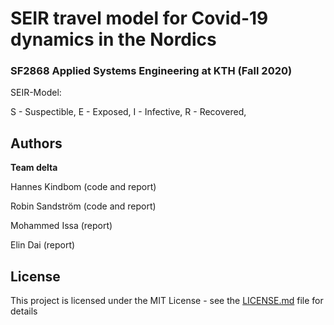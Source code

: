 # SEIR travel model for Covid-19 dynamics in the Nordics
### SF2868 Applied Systems Engineering at KTH (Fall 2020)
SEIR-Model:

 S - Suspectible,
 E - Exposed,
 I - Infective,
 R - Recovered,

## Authors

**Team delta**

Hannes Kindbom (code and report)

Robin Sandström (code and report)

Mohammed Issa (report)

Elin Dai (report)





## License

This project is licensed under the MIT License - see the [LICENSE.md](LICENSE.md) file for details
